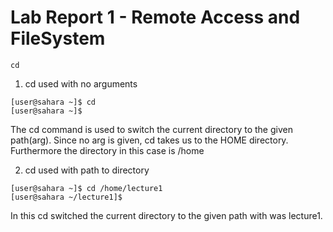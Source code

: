 # Lab Report 1 - Remote Access and FileSystem 

`cd`
1. cd used with no arguments
```
[user@sahara ~]$ cd
[user@sahara ~]$ 
```
The cd command is used to switch the current directory to the given path(arg). Since no arg is given, cd takes us to the HOME directory. Furthermore the directory in this case is /home

2. cd used with path to directory
```
[user@sahara ~]$ cd /home/lecture1
[user@sahara ~/lecture1]$
```
In this cd switched the current directory to the given path with was lecture1.

